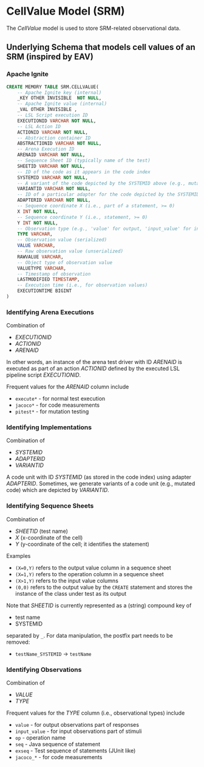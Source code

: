 # CellValue Model (SRM)

The _CellValue_ model is used to store SRM-related observational data.

## Underlying Schema that models cell values of an SRM (inspired by EAV)

### Apache Ignite

```sql
CREATE MEMORY TABLE SRM.CELLVALUE(
    -- Apache Ignite key (internal)
    _KEY OTHER INVISIBLE  NOT NULL, 
    -- Apache Ignite value (internal)
    _VAL OTHER INVISIBLE ,
    -- LSL Script execution ID
    EXECUTIONID VARCHAR NOT NULL,
    -- LSL Action ID
    ACTIONID VARCHAR NOT NULL,
    -- Abstraction container ID
    ABSTRACTIONID VARCHAR NOT NULL,
    -- Arena Execution ID
    ARENAID VARCHAR NOT NULL,
    -- Sequence Sheet ID (typically name of the test)
    SHEETID VARCHAR NOT NULL,
    -- ID of the code as it appears in the code index
    SYSTEMID VARCHAR NOT NULL,
    -- A variant of the code depicted by the SYSTEMID above (e.g., mutant code)
    VARIANTID VARCHAR NOT NULL,
    -- ID of a particular adapter for the code depicted by the SYSTEMID above as generated part of the adaptation process
    ADAPTERID VARCHAR NOT NULL,
    -- Sequence coordinate X (i.e., part of a statement, >= 0)
    X INT NOT NULL,
    -- Sequence coordinate Y (i.e., statement, >= 0)
    Y INT NOT NULL,
    -- Observation type (e.g., 'value' for output, 'input_value' for input etc.)
    TYPE VARCHAR,
    -- Observation value (serialized)
    VALUE VARCHAR,
    -- Raw observation value (unserialized)
    RAWVALUE VARCHAR,
    -- Object type of observation value
    VALUETYPE VARCHAR,
    -- Timestamp of observation
    LASTMODIFIED TIMESTAMP,
    -- Execution time (i.e., for observation values)
    EXECUTIONTIME BIGINT
)
```

### Identifying Arena Executions

Combination of

* _EXECUTIONID_
* _ACTIONID_
* _ARENAID_

In other words, an instance of the arena test driver with ID _ARENAID_ is executed as part of an action _ACTIONID_ defined by the executed LSL pipeline script _EXECUTIONID_.  

Frequent values for the _ARENAID_ column include

* `execute*` - for normal test execution
* `jacoco*` - for code measurements
* `pitest*` - for mutation testing

### Identifying Implementations

Combination of

* _SYSTEMID_
* _ADAPTERID_
* _VARIANTID_

A code unit with ID _SYSTEMID_ (as stored in the code index) using adapter _ADAPTERID_. Sometimes, we generate variants of a code unit (e.g., mutated code) which are depicted by _VARIANTID_.

### Identifying Sequence Sheets

Combination of

* _SHEETID_ (test name)
* _X_ (x-coordinate of the cell)
* _Y_ (y-coordinate of the cell; it identifies the statement)

Examples

* `(X=0,Y)` refers to the output value column in a sequence sheet
* `(X=1,Y)` refers to the operation column in a sequence sheet
* `(X>1,Y)` refers to the input value columns
* `(0,0)` refers to the output value by the `CREATE` statement and stores the instance of the class under test as its output

Note that _SHEETID_ is currently represented as a (string) compound key of
* test name
* SYSTEMID

separated by `_`. For data manipulation, the postfix part needs to be removed:

* `testName_SYSTEMID` -> `testName`

### Identifying Observations

Combination of

* _VALUE_
* _TYPE_

Frequent values for the _TYPE_ column (i.e., observational types) include

* `value` - for output observations part of responses
* `input_value` - for input observations part of stimuli
* `op` - operation name
* `seq` - Java sequence of statement
* `exseq` - Test sequence of statements (JUnit like)
* `jacoco_*` - for code measurements